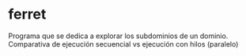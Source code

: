 # ferret

Programa que se dedica a explorar los subdominios de un dominio. Comparativa de ejecución secuencial vs ejecución con hilos (paralelo)
